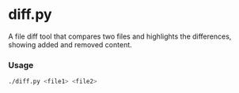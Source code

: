 # diff.py

A file diff tool that compares two files and highlights the differences,
showing added and removed content. 

### Usage

```bash
./diff.py <file1> <file2>
```
